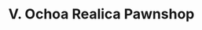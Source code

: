---
title: "V. Ochoa Realica Pawnshop"
url: /las-pinas/v-ochoa-realica-pawnshop/
shop: pawnbroker
---